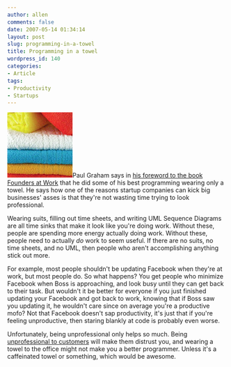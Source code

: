 ```yaml
---
author: allen
comments: false
date: 2007-05-14 01:34:14
layout: post
slug: programming-in-a-towel
title: Programming in a towel
wordpress_id: 140
categories:
- Article
tags:
- Productivity
- Startups
---
```


![Towels worth programming in.](/images/wp-uploads/2007/05/towels.jpg)Paul Graham says in [his foreword to the book Founders at Work](http://www.paulgraham.com/foundersatwork.html) that he did some of his best programming wearing only a towel. He says how one of the reasons startup companies can kick big businesses' asses is that they're not wasting time trying to look professional.

Wearing suits, filling out time sheets, and writing UML Sequence Diagrams are all time sinks that make it look like you're doing work. Without these, people are spending more energy actually doing work. Without these, people need to actually _do_ work to seem useful. If there are no suits, no time sheets, and no UML, then people who aren't accomplishing anything stick out more.

For example, most people shouldn't be updating Facebook when they're at work, but most people do. So what happens? You get people who minimize Facebook when Boss is approaching, and look busy until they can get back to their task. But wouldn't it be better for everyone if you just finished updating your Facebook and got back to work, knowing that if Boss saw you updating it, he wouldn't care since on average you're a productive mofo? Not that Facebook doesn't sap productivity, it's just that if you're feeling unproductive, then staring blankly at code is probably even worse.

Unfortunately, being unprofessional only helps so much. Being [unprofessional to customers](http://signs.misstracyjo.com/wigs.jpg) will make them distrust you, and wearing a towel to the office might not make you a better programmer. Unless it's a caffeinated towel or something, which would be awesome.
